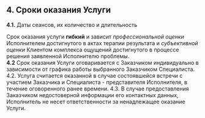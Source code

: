 ## 4. Сроки оказания Услуги
**4.1.** Даты сеансов, их количество и длительность  

Срок оказания услуги **гибкий** и зависит *профессиональной оценки* Исполнителем достигнутого в актах терапии результата и *субъективной оценки* Клиентом комплекса ощущений достигнутого в процессе решения заявленной Исполнителю проблемы.  
**4.2** Срок оказания Услуги оговаривается с Заказчиком индивидуально в зависимости от графика работы выбранного Заказчиком Специалиста.
4.2. Услуга считается оказанной в случае состоявшейся встречи с участием Заказчика и Специалиста - представителя Исполнителя, в течение оговоренного ранее времени.
4.3. В случае предоставления Заказчиком недостоверной информации его контактных данных, Исполнитель не несет ответственности за ненадлежащее оказание Услуги.
